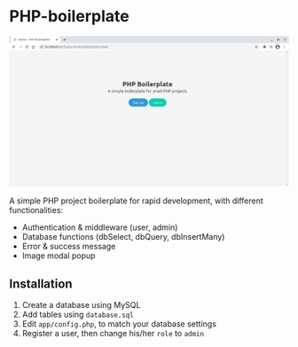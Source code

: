 # PHP-boilerplate

![Dashboard](screenshot.jpg)

A simple PHP project boilerplate for rapid development, with different functionalities:

- Authentication & middleware (user, admin)
- Database functions (dbSelect, dbQuery, dbInsertMany)
- Error & success message
- Image modal popup

## Installation

1. Create a database using MySQL
2. Add tables using `database.sql`
3. Edit `app/config.php`, to match your database settings
4. Register a user, then change his/her `role` to `admin`
